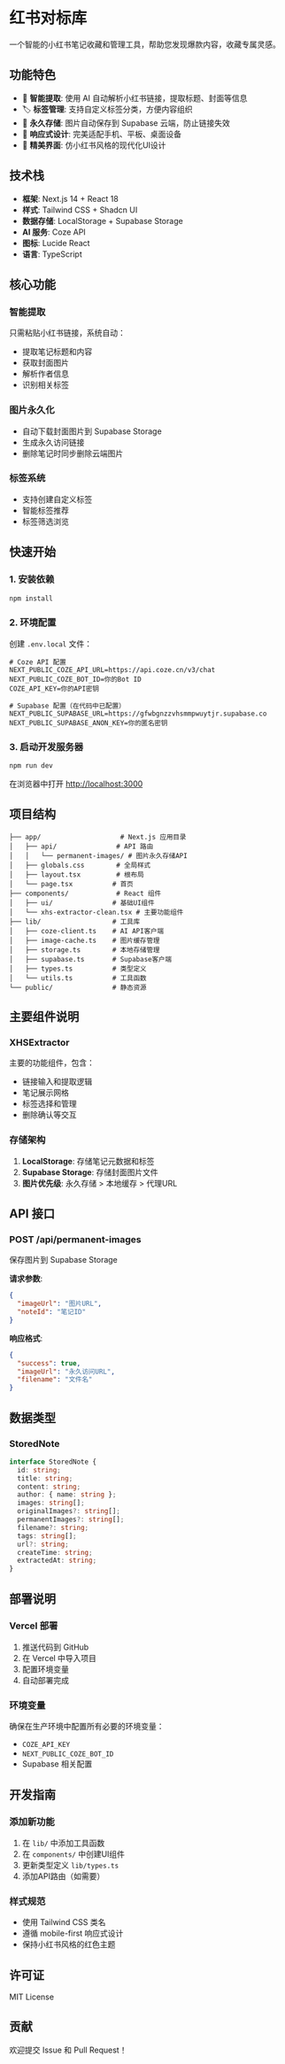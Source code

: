 # 红书对标库

一个智能的小红书笔记收藏和管理工具，帮助您发现爆款内容，收藏专属灵感。

## 功能特色

- 🤖 **智能提取**: 使用 AI 自动解析小红书链接，提取标题、封面等信息
- 🏷️ **标签管理**: 支持自定义标签分类，方便内容组织
- 💾 **永久存储**: 图片自动保存到 Supabase 云端，防止链接失效
- 📱 **响应式设计**: 完美适配手机、平板、桌面设备
- 🎨 **精美界面**: 仿小红书风格的现代化UI设计

## 技术栈

- **框架**: Next.js 14 + React 18
- **样式**: Tailwind CSS + Shadcn UI
- **数据存储**: LocalStorage + Supabase Storage
- **AI 服务**: Coze API
- **图标**: Lucide React
- **语言**: TypeScript

## 核心功能

### 智能提取
只需粘贴小红书链接，系统自动：
- 提取笔记标题和内容
- 获取封面图片
- 解析作者信息
- 识别相关标签

### 图片永久化
- 自动下载封面图片到 Supabase Storage
- 生成永久访问链接
- 删除笔记时同步删除云端图片

### 标签系统
- 支持创建自定义标签
- 智能标签推荐
- 标签筛选浏览

## 快速开始

### 1. 安装依赖

```bash
npm install
```

### 2. 环境配置

创建 `.env.local` 文件：

```env
# Coze API 配置
NEXT_PUBLIC_COZE_API_URL=https://api.coze.cn/v3/chat
NEXT_PUBLIC_COZE_BOT_ID=你的Bot ID
COZE_API_KEY=你的API密钥

# Supabase 配置（在代码中已配置）
NEXT_PUBLIC_SUPABASE_URL=https://gfwbgnzzvhsmmpwuytjr.supabase.co
NEXT_PUBLIC_SUPABASE_ANON_KEY=你的匿名密钥
```

### 3. 启动开发服务器

```bash
npm run dev
```

在浏览器中打开 [http://localhost:3000](http://localhost:3000)

## 项目结构

```
├── app/                    # Next.js 应用目录
│   ├── api/               # API 路由
│   │   └── permanent-images/ # 图片永久存储API
│   ├── globals.css        # 全局样式
│   ├── layout.tsx         # 根布局
│   └── page.tsx          # 首页
├── components/            # React 组件
│   ├── ui/               # 基础UI组件
│   └── xhs-extractor-clean.tsx # 主要功能组件
├── lib/                  # 工具库
│   ├── coze-client.ts    # AI API客户端
│   ├── image-cache.ts    # 图片缓存管理
│   ├── storage.ts        # 本地存储管理
│   ├── supabase.ts       # Supabase客户端
│   ├── types.ts          # 类型定义
│   └── utils.ts          # 工具函数
└── public/               # 静态资源
```

## 主要组件说明

### XHSExtractor
主要的功能组件，包含：
- 链接输入和提取逻辑
- 笔记展示网格
- 标签选择和管理
- 删除确认等交互

### 存储架构
1. **LocalStorage**: 存储笔记元数据和标签
2. **Supabase Storage**: 存储封面图片文件
3. **图片优先级**: 永久存储 > 本地缓存 > 代理URL

## API 接口

### POST /api/permanent-images
保存图片到 Supabase Storage

**请求参数**:
```json
{
  "imageUrl": "图片URL",
  "noteId": "笔记ID"
}
```

**响应格式**:
```json
{
  "success": true,
  "imageUrl": "永久访问URL",
  "filename": "文件名"
}
```

## 数据类型

### StoredNote
```typescript
interface StoredNote {
  id: string;
  title: string;
  content: string;
  author: { name: string };
  images: string[];
  originalImages?: string[];
  permanentImages?: string[];
  filename?: string;
  tags: string[];
  url?: string;
  createTime: string;
  extractedAt: string;
}
```

## 部署说明

### Vercel 部署
1. 推送代码到 GitHub
2. 在 Vercel 中导入项目
3. 配置环境变量
4. 自动部署完成

### 环境变量
确保在生产环境中配置所有必要的环境变量：
- `COZE_API_KEY`
- `NEXT_PUBLIC_COZE_BOT_ID`
- Supabase 相关配置

## 开发指南

### 添加新功能
1. 在 `lib/` 中添加工具函数
2. 在 `components/` 中创建UI组件
3. 更新类型定义 `lib/types.ts`
4. 添加API路由（如需要）

### 样式规范
- 使用 Tailwind CSS 类名
- 遵循 mobile-first 响应式设计
- 保持小红书风格的红色主题

## 许可证

MIT License

## 贡献

欢迎提交 Issue 和 Pull Request！ 